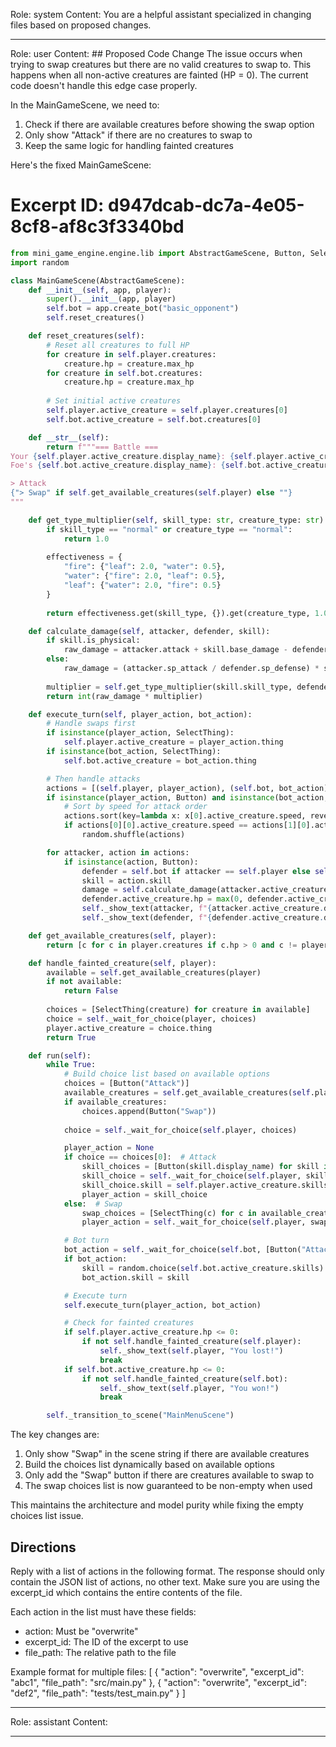 Role: system
Content: You are a helpful assistant specialized in changing files based on proposed changes.
__________________
Role: user
Content: ## Proposed Code Change
The issue occurs when trying to swap creatures but there are no valid creatures to swap to. This happens when all non-active creatures are fainted (HP = 0). The current code doesn't handle this edge case properly.

In the MainGameScene, we need to:
1. Check if there are available creatures before showing the swap option
2. Only show "Attack" if there are no creatures to swap to
3. Keep the same logic for handling fainted creatures

Here's the fixed MainGameScene:

# Excerpt ID: d947dcab-dc7a-4e05-8cf8-af8c3f3340bd
```python main_game/scenes/main_game_scene.py
from mini_game_engine.engine.lib import AbstractGameScene, Button, SelectThing
import random

class MainGameScene(AbstractGameScene):
    def __init__(self, app, player):
        super().__init__(app, player)
        self.bot = app.create_bot("basic_opponent")
        self.reset_creatures()

    def reset_creatures(self):
        # Reset all creatures to full HP
        for creature in self.player.creatures:
            creature.hp = creature.max_hp
        for creature in self.bot.creatures:
            creature.hp = creature.max_hp
            
        # Set initial active creatures
        self.player.active_creature = self.player.creatures[0]
        self.bot.active_creature = self.bot.creatures[0]

    def __str__(self):
        return f"""=== Battle ===
Your {self.player.active_creature.display_name}: {self.player.active_creature.hp}/{self.player.active_creature.max_hp} HP
Foe's {self.bot.active_creature.display_name}: {self.bot.active_creature.hp}/{self.bot.active_creature.max_hp} HP

> Attack
{"> Swap" if self.get_available_creatures(self.player) else ""}
"""

    def get_type_multiplier(self, skill_type: str, creature_type: str) -> float:
        if skill_type == "normal" or creature_type == "normal":
            return 1.0
            
        effectiveness = {
            "fire": {"leaf": 2.0, "water": 0.5},
            "water": {"fire": 2.0, "leaf": 0.5},
            "leaf": {"water": 2.0, "fire": 0.5}
        }
        
        return effectiveness.get(skill_type, {}).get(creature_type, 1.0)

    def calculate_damage(self, attacker, defender, skill):
        if skill.is_physical:
            raw_damage = attacker.attack + skill.base_damage - defender.defense
        else:
            raw_damage = (attacker.sp_attack / defender.sp_defense) * skill.base_damage
            
        multiplier = self.get_type_multiplier(skill.skill_type, defender.creature_type)
        return int(raw_damage * multiplier)

    def execute_turn(self, player_action, bot_action):
        # Handle swaps first
        if isinstance(player_action, SelectThing):
            self.player.active_creature = player_action.thing
        if isinstance(bot_action, SelectThing):
            self.bot.active_creature = bot_action.thing

        # Then handle attacks
        actions = [(self.player, player_action), (self.bot, bot_action)]
        if isinstance(player_action, Button) and isinstance(bot_action, Button):
            # Sort by speed for attack order
            actions.sort(key=lambda x: x[0].active_creature.speed, reverse=True)
            if actions[0][0].active_creature.speed == actions[1][0].active_creature.speed:
                random.shuffle(actions)

        for attacker, action in actions:
            if isinstance(action, Button):
                defender = self.bot if attacker == self.player else self.player
                skill = action.skill
                damage = self.calculate_damage(attacker.active_creature, defender.active_creature, skill)
                defender.active_creature.hp = max(0, defender.active_creature.hp - damage)
                self._show_text(attacker, f"{attacker.active_creature.display_name} used {skill.display_name}!")
                self._show_text(defender, f"{defender.active_creature.display_name} took {damage} damage!")

    def get_available_creatures(self, player):
        return [c for c in player.creatures if c.hp > 0 and c != player.active_creature]

    def handle_fainted_creature(self, player):
        available = self.get_available_creatures(player)
        if not available:
            return False
            
        choices = [SelectThing(creature) for creature in available]
        choice = self._wait_for_choice(player, choices)
        player.active_creature = choice.thing
        return True

    def run(self):
        while True:
            # Build choice list based on available options
            choices = [Button("Attack")]
            available_creatures = self.get_available_creatures(self.player)
            if available_creatures:
                choices.append(Button("Swap"))
            
            choice = self._wait_for_choice(self.player, choices)

            player_action = None
            if choice == choices[0]:  # Attack
                skill_choices = [Button(skill.display_name) for skill in self.player.active_creature.skills]
                skill_choice = self._wait_for_choice(self.player, skill_choices)
                skill_choice.skill = self.player.active_creature.skills[skill_choices.index(skill_choice)]
                player_action = skill_choice
            else:  # Swap
                swap_choices = [SelectThing(c) for c in available_creatures]
                player_action = self._wait_for_choice(self.player, swap_choices)

            # Bot turn
            bot_action = self._wait_for_choice(self.bot, [Button("Attack")])
            if bot_action:
                skill = random.choice(self.bot.active_creature.skills)
                bot_action.skill = skill

            # Execute turn
            self.execute_turn(player_action, bot_action)

            # Check for fainted creatures
            if self.player.active_creature.hp <= 0:
                if not self.handle_fainted_creature(self.player):
                    self._show_text(self.player, "You lost!")
                    break
            if self.bot.active_creature.hp <= 0:
                if not self.handle_fainted_creature(self.bot):
                    self._show_text(self.player, "You won!")
                    break

        self._transition_to_scene("MainMenuScene")
```

The key changes are:
1. Only show "Swap" in the scene string if there are available creatures
2. Build the choices list dynamically based on available options
3. Only add the "Swap" button if there are creatures available to swap to
4. The swap choices list is now guaranteed to be non-empty when used

This maintains the architecture and model purity while fixing the empty choices list issue.

## Directions
Reply with a list of actions in the following format. The response should only contain the JSON list of actions, no other text.
Make sure you are using the excerpt_id which contains the entire contents of the file.

Each action in the list must have these fields:
- action: Must be "overwrite"
- excerpt_id: The ID of the excerpt to use
- file_path: The relative path to the file

Example format for multiple files:
[
    {
        "action": "overwrite",
        "excerpt_id": "abc1",
        "file_path": "src/main.py"
    },
    {
        "action": "overwrite",
        "excerpt_id": "def2",
        "file_path": "tests/test_main.py"
    }
]
__________________
Role: assistant
Content: 
__________________
